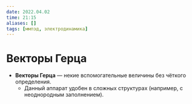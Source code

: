 ```yaml
---
date: 2022.04.02
time: 21:15
aliases: []
tags: [ммпэд, электродинамика]
---
```


# Векторы Герца

- **Векторы Герца** — некие вспомогательные величины без чёткого определения.
	- Данный аппарат удобен в сложных структурах (например, с неоднородным заполнением).

